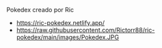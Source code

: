 Pokedex creado por Ric
- https://ric-pokedex.netlify.app/
- https://raw.githubusercontent.com/Rictorr88/ric-pokedex/main/images/Pokedex.JPG
